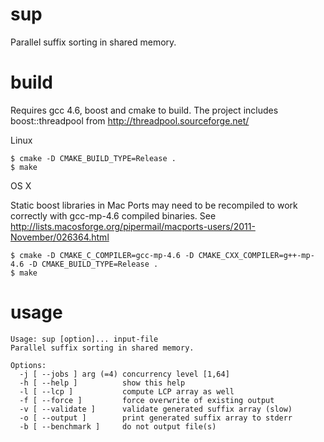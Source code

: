 sup
===

Parallel suffix sorting in shared memory. 

build
=====

Requires gcc 4.6, boost and cmake to build.
The project includes boost::threadpool from http://threadpool.sourceforge.net/ 

Linux

	$ cmake -D CMAKE_BUILD_TYPE=Release .
	$ make

OS X

Static boost libraries in Mac Ports may need to be recompiled to work correctly with gcc-mp-4.6 compiled binaries. See http://lists.macosforge.org/pipermail/macports-users/2011-November/026364.html


	$ cmake -D CMAKE_C_COMPILER=gcc-mp-4.6 -D CMAKE_CXX_COMPILER=g++-mp-4.6 -D CMAKE_BUILD_TYPE=Release .
	$ make

usage
=====

	Usage: sup [option]... input-file
	Parallel suffix sorting in shared memory.

	Options:
	  -j [ --jobs ] arg (=4) concurrency level [1,64]
	  -h [ --help ]          show this help
	  -l [ --lcp ]           compute LCP array as well
	  -f [ --force ]         force overwrite of existing output
	  -v [ --validate ]      validate generated suffix array (slow)
	  -o [ --output ]        print generated suffix array to stderr
	  -b [ --benchmark ]     do not output file(s)

